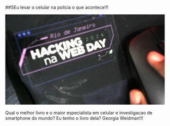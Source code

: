 ##SEu levar o celular na policia o que acontece!!!

![otario](WIN_20250211_17_11_39_Pro.jpg)


Qual o melhor livro e o maior especialista em celular e investigacao de smartphone do mundo?
Eu tenho o livro dela? Georgia Weidman!!!

